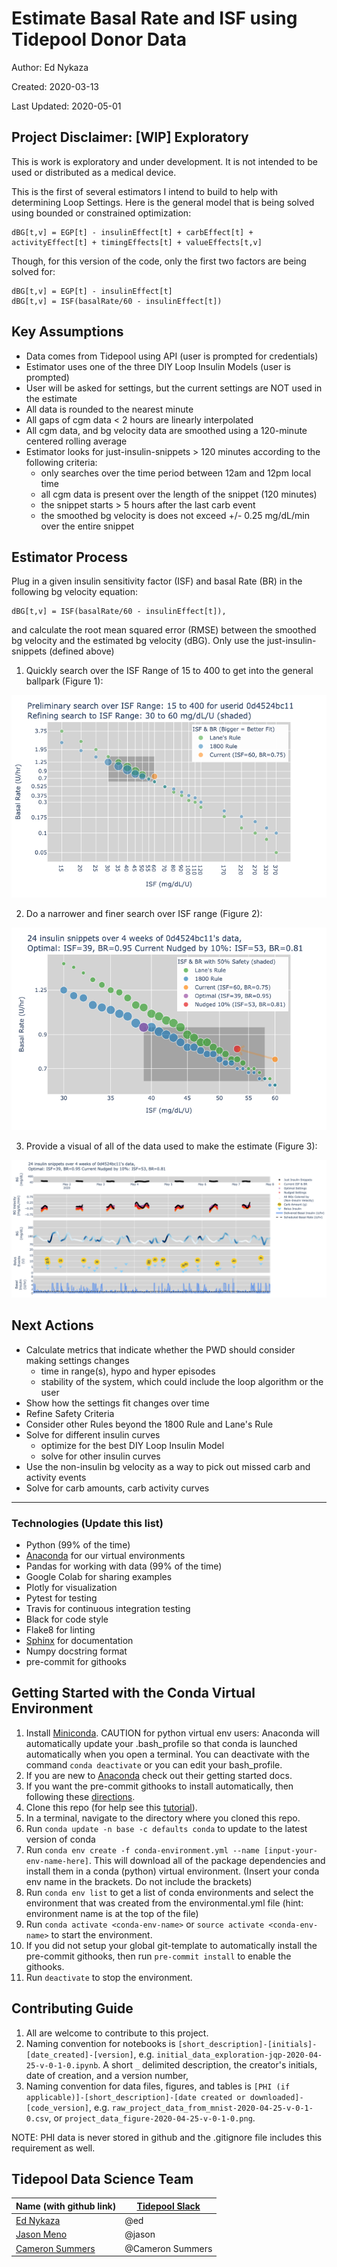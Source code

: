 # Estimate Basal Rate and ISF using Tidepool Donor Data
Author: Ed Nykaza

Created: 2020-03-13

Last Updated: 2020-05-01

## Project Disclaimer: [WIP] Exploratory
This is work is exploratory and under development.
It is not intended to be used or distributed as a medical device.

This is the first of several estimators I intend to build to help with determining Loop Settings.
Here is the general model that is being solved using bounded or constrained optimization:

    dBG[t,v] = EGP[t] - insulinEffect[t] + carbEffect[t] + activityEffect[t] + timingEffects[t] + valueEffects[t,v]

Though, for this version of the code, only the first two factors are being solved for:

    dBG[t,v] = EGP[t] - insulinEffect[t]
    dBG[t,v] = ISF(basalRate/60 - insulinEffect[t])

## Key Assumptions
* Data comes from Tidepool using API (user is prompted for credentials)
* Estimator uses one of the three DIY Loop Insulin Models (user is prompted)
* User will be asked for settings, but the current settings are NOT used in the estimate
* All data is rounded to the nearest minute
* All gaps of cgm data < 2 hours are linearly interpolated
* All cgm data, and bg velocity data are smoothed using a 120-minute centered rolling average
* Estimator looks for just-insulin-snippets > 120 minutes according to the following criteria:
    * only searches over the time period between 12am and 12pm local time
    * all cgm data is present over the length of the snippet (120 minutes)
    * the snippet starts > 5 hours after the last carb event
    * the smoothed bg velocity is does not exceed +/- 0.25 mg/dL/min over the entire snippet

## Estimator Process
Plug in a given insulin sensitivity factor (ISF) and basal Rate (BR) in the following bg velocity equation:

    dBG[t,v] = ISF(basalRate/60 - insulinEffect[t]),

and calculate the root mean squared error (RMSE) between the
smoothed bg velocity and the estimated bg velocity (dBG). Only use the just-insulin-snippets (defined above)

1. Quickly search over the ISF Range of 15 to 400 to get into the general ballpark (Figure 1):

![](figures/example-preliminary-search.png)

2. Do a narrower and finer search over ISF range (Figure 2):

![](figures/example-refinded-search.png)

3. Provide a visual of all of the data used to make the estimate (Figure 3):

![](figures/example-evidence-plot.png)


## Next Actions
* Calculate metrics that indicate whether the PWD should consider making settings changes
    * time in range(s), hypo and hyper episodes
    * stability of the system, which could include the loop algorithm or the user
* Show how the settings fit changes over time
* Refine Safety Criteria
* Consider other Rules beyond the 1800 Rule and Lane's Rule
* Solve for different insulin curves
    * optimize for the best DIY Loop Insulin Model
    * solve for other insulin curves
* Use the non-insulin bg velocity as a way to pick out missed carb and activity events
* Solve for carb amounts, carb activity curves

---
### Technologies (Update this list)
* Python (99% of the time)
* [Anaconda](https://www.anaconda.com/) for our virtual environments
* Pandas for working with data (99% of the time)
* Google Colab for sharing examples
* Plotly for visualization
* Pytest for testing
* Travis for continuous integration testing
* Black for code style
* Flake8 for linting
* [Sphinx](https://www.sphinx-doc.org/en/master/) for documentation
* Numpy docstring format
* pre-commit for githooks

## Getting Started with the Conda Virtual Environment
1. Install [Miniconda](https://conda.io/miniconda.html). CAUTION for python virtual env users: Anaconda will automatically update your .bash_profile
so that conda is launched automatically when you open a terminal. You can deactivate with the command `conda deactivate`
or you can edit your bash_profile.
2. If you are new to [Anaconda](https://docs.anaconda.com/anaconda/user-guide/getting-started/)
check out their getting started docs.
3. If you want the pre-commit githooks to install automatically, then following these
[directions](https://pre-commit.com/#automatically-enabling-pre-commit-on-repositories).
4. Clone this repo (for help see this [tutorial](https://help.github.com/articles/cloning-a-repository/)).
5. In a terminal, navigate to the directory where you cloned this repo.
6. Run `conda update -n base -c defaults conda` to update to the latest version of conda
7. Run `conda env create -f conda-environment.yml --name [input-your-env-name-here]`. This will download all of the package dependencies
and install them in a conda (python) virtual environment. (Insert your conda env name in the brackets. Do not include the brackets)
8. Run `conda env list` to get a list of conda environments and select the environment
that was created from the environmental.yml file (hint: environment name is at the top of the file)
9. Run `conda activate <conda-env-name>` or `source activate <conda-env-name>` to start the environment.
10. If you did not setup your global git-template to automatically install the pre-commit githooks, then
run `pre-commit install` to enable the githooks.
11. Run `deactivate` to stop the environment.

## Contributing Guide
1. All are welcome to contribute to this project.
1. Naming convention for notebooks is
`[short_description]-[initials]-[date_created]-[version]`,
e.g. `initial_data_exploration-jqp-2020-04-25-v-0-1-0.ipynb`.
A short `_` delimited description, the creator's initials, date of creation, and a version number,
1. Naming convention for data files, figures, and tables is
`[PHI (if applicable)]-[short_description]-[date created or downloaded]-[code_version]`,
e.g. `raw_project_data_from_mnist-2020-04-25-v-0-1-0.csv`,
or `project_data_figure-2020-04-25-v-0-1-0.png`.

NOTE: PHI data is never stored in github and the .gitignore file includes this requirement as well.


## Tidepool Data Science Team
|Name (with github link)    |  [Tidepool Slack](https://tidepoolorg.slack.com/)   |
|---------|-----------------|
|[Ed Nykaza](https://github.com/[ed-nykaza])| @ed        |
|[Jason Meno](https://github.com/[jameno]) |  @jason    |
|[Cameron Summers](https://github.com/[scaubrey]) |  @Cameron Summers    |
